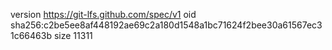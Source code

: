 version https://git-lfs.github.com/spec/v1
oid sha256:c2be5ee8af448192ae69c2a180d1548a1bc71624f2bee30a61567ec31c66463b
size 11311
